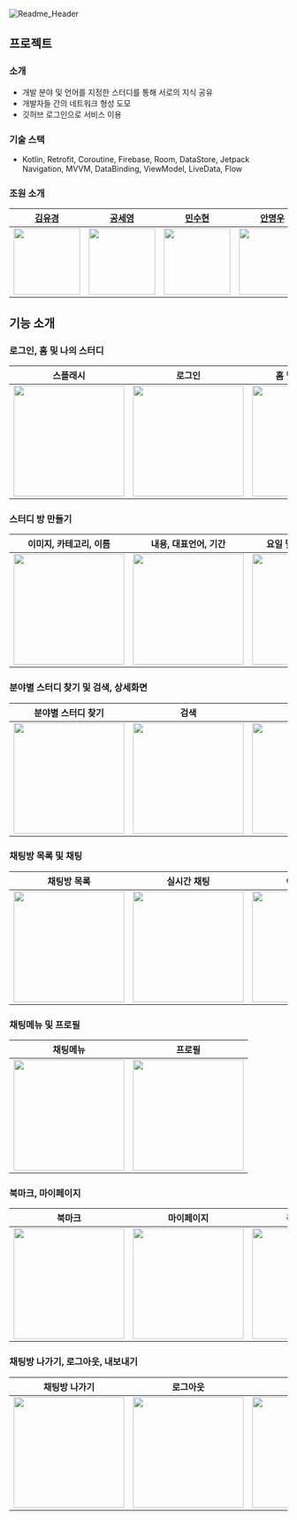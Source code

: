 
<p align="center">  
  
![Readme_Header](https://github.com/android-team-02/developer-study-platform/assets/126849689/abc42955-f4ae-4cec-811e-664016d14483)
</p>  

## 프로젝트

### 소개

- 개발 분야 및 언어를 지정한 스터디를 통해 서로의 지식 공유
- 개발자들 간의 네트워크 형성 도모
- 깃허브 로그인으로 서비스 이용

### 기술 스택
- Kotlin, Retrofit, Coroutine, Firebase, Room, DataStore, Jetpack Navigation, MVVM, DataBinding, ViewModel, LiveData, Flow

### 조원 소개

|[김유경](https://github.com/YuGyeong98)|[공세영](https://github.com/0se0)|[민수현](https://github.com/nuyhus-m)|[안명우](https://github.com/AnMyungwoo94)|
|------|---|---|------|
|<img src="https://avatars.githubusercontent.com/u/58517873?v=4" width="120" />|<img src="https://avatars.githubusercontent.com/u/121383083?v=4" width="120" />|<img src="https://avatars.githubusercontent.com/u/79716243?v=4.jpg" width="120" />|<img src="https://avatars.githubusercontent.com/u/126849689?v=4" width="120" />|

## 기능 소개

### 로그인, 홈 및 나의 스터디

|스플래시|로그인|홈 및 나의 스터디|
|:-----:|:-----:|:-----:|
|<img width="200" src="https://github.com/android-team-02/developer-study-platform/assets/126849689/3f5abc8d-6b4b-45da-ab9c-c9cd2b827f51">|<img width="200" src="https://github.com/android-team-02/developer-study-platform/assets/126849689/24f37c04-5311-421d-8e32-d68d3551fa73">|<img width="200" src="https://github.com/android-team-02/developer-study-platform/assets/126849689/084e2f4e-3687-42ba-be2e-84e9f93cd6c4">|

### 스터디 방 만들기
|이미지, 카테고리, 이름|내용, 대표언어, 기간|요일 및 시간, 참여인원|
|:-----:|:-----:|:-----:|
|<img width="200" src="https://github.com/android-team-02/developer-study-platform/assets/126849689/32c7a577-0517-4d53-b309-47b0e63a8bf8">|<img width="200" src="https://github.com/android-team-02/developer-study-platform/assets/126849689/13478593-34c4-4554-8dc4-a3e681077e1c">|<img width="200" src="https://github.com/android-team-02/developer-study-platform/assets/126849689/b91436ea-d742-4be4-9527-96166b116698" />|


### 분야별 스터디 찾기 및 검색, 상세화면
|분야별 스터디 찾기|검색|상세화면|
|:-----:|:-----:|:-----:|
|<img width="200" src="https://github.com/android-team-02/developer-study-platform/assets/126849689/2b0db743-8cbc-4861-a7c0-b4dde66cd075">|<img width="200" src="https://github.com/android-team-02/developer-study-platform/assets/126849689/e3741f22-ee04-41c6-84b6-d28f2cf327df">|<img width="200" src="https://github.com/android-team-02/developer-study-platform/assets/126849689/94b1bef5-afbb-4fef-b5b3-0a17ba561366">

### 채팅방 목록 및 채팅
|채팅방 목록|실시간 채팅|이미지 첨부|
|:-----:|:-----:|:-----:|
|<img width="200" src="https://github.com/android-team-02/developer-study-platform/assets/126849689/52879c24-cc75-4e4a-bccf-c133e3a3d18b">|<img width="200" src="https://github.com/android-team-02/developer-study-platform/assets/126849689/859974af-4fd0-484f-a824-beafb1907847">|<img width="200" src="https://github.com/android-team-02/developer-study-platform/assets/126849689/0c714838-cc62-4fec-9dc4-82b446cf41fe">

### 채팅메뉴 및 프로필

|채팅메뉴|프로필|
|:-----:|:-----:|
|<img width="200" src="https://github.com/android-team-02/developer-study-platform/assets/126849689/8049430d-0255-478e-93c1-ef5330dd87f4">|<img width="200" src="https://github.com/android-team-02/developer-study-platform/assets/126849689/8a60bc8e-87bd-4567-92a6-2f2970cac01c">

### 북마크, 마이페이지
|북마크|마이페이지|북마크 이동|
|:-----:|:-----:|:-----:|
|<img width="200" src="https://github.com/android-team-02/developer-study-platform/assets/126849689/9b047807-0872-4d4f-b04e-b62ac9808b62">|<img width="200" src="https://github.com/android-team-02/developer-study-platform/assets/126849689/537a5322-70b1-4e98-811f-5db4e8bfbae2">|<img width="200" src="https://github.com/android-team-02/developer-study-platform/assets/126849689/89afebbf-9ae2-40ad-8ab0-2d3b1e2b917d">

### 채팅방 나가기, 로그아웃, 내보내기
|채팅방 나가기|로그아웃|내보내기|
|:-----:|:-----:|:-----:|
|<img width="200" src="https://github.com/android-team-02/developer-study-platform/assets/126849689/bd18910f-ce77-42aa-8f88-9cd07e7e951b">|<img width="200" src="https://github.com/android-team-02/developer-study-platform/assets/126849689/396dd8d9-4a46-4352-9fde-e3ff9fa24908">|<img width="200" src="https://github.com/android-team-02/developer-study-platform/assets/126849689/3a1a19ee-34a2-4ebb-8133-c1c9134d29f1">|

